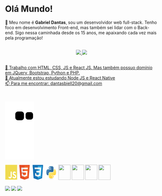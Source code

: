 <h1>Olá Mundo!</h1>

<p>
👋 Meu nome é <strong>Gabriel Dantas</strong>, sou um desenvolvidor web full-stack. Tenho foco em desenvolvimento Front-end, mas também sei lidar com o Back-end. Sigo nessa caminhada desde os 15 anos, me apaixando cada vez mais pela programação!</p>
<br>

<div align="center">
  <a href="https://github.com/B1ELL20">
  <img height="180em" src="https://github-readme-stats.vercel.app/api?username=B1ELL20&show_icons=true&theme=dark&include_all_commits=true&count_private=true"/>
  <img height="180em" src="https://github-readme-stats.vercel.app/api/top-langs/?username=B1ELL20&layout=compact&langs_count=7&theme=dark"/>
</div>
  <br>
  
 👀 Trabalho com HTML, CSS, JS e React JS. Mas também possuo domínio em JQuery, Bootstrap, Python e PHP.
  <br>
 🌱 Atualmente estou estudando Node JS e React Native
  <br>
 📫 Para me encontrar: dantasbiell20@gmail.com
  <div>
    
 <br>
  
 
  ![Snake animation](https://github.com/rafaballerini/rafaballerini/blob/output/github-contribution-grid-snake.svg)
 
</div>

<div>
  <img  alt="Js" height="50"width="40" src="https://raw.githubusercontent.com/devicons/devicon/master/icons/javascript/javascript-plain.svg">
  <img  alt="HTML" height="50"width="40" src="https://raw.githubusercontent.com/devicons/devicon/master/icons/html5/html5-original.svg">
  <img  alt="CSS" height="50"width="40" src="https://raw.githubusercontent.com/devicons/devicon/master/icons/css3/css3-original.svg">
  <img  alt="Python" height="50"width="40" src="https://raw.githubusercontent.com/devicons/devicon/master/icons/python/python-original.svg">
  <img  alt="" height="50"width="40"src="https://cdn.jsdelivr.net/gh/devicons/devicon/icons/mysql/mysql-original.svg" />
  <img  alt="" height="50"width="40" src="https://cdn.jsdelivr.net/gh/devicons/devicon/icons/bootstrap/bootstrap-original.svg" />
  <img  alt="" height="50"width="40" src="https://cdn.jsdelivr.net/gh/devicons/devicon/icons/php/php-original.svg" />
  <img  alt="" height="50"width="40" src="https://cdn.jsdelivr.net/gh/devicons/devicon/icons/react/react-original.svg" />
</div>
  <br>
  
  <div> 
 <a href="https://www.behance.net/bielldantas20/" target="_blank"><img src="https://img.shields.io/badge/-Behance-blue?style=for-the-badge&logo=behance&logoColor=white" target="_blank"></a> 
  <a href = "mailto:contatorafaballerini@gmail.com"><img src="https://img.shields.io/badge/-Gmail-%23333?style=for-the-badge&logo=gmail&logoColor=white" target="_blank"></a>
  <a href="https://www.linkedin.com/in/rafaella-ballerini-45875016a" target="_blank"><img src="https://img.shields.io/badge/-LinkedIn-%230077B5?style=for-the-badge&logo=linkedin&logoColor=white" target="_blank"></a> 
  
